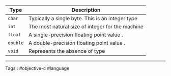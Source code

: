 
| Type     | Description                                      |
| -------- | ------------------------------------------------ |
| `char`   | Typically a single byte. This is an integer type |
| `int`    | The most natural size of integer for the machine |
| `float`  | A single-precision floating point value .        |
| `double` | A double-precision floating point value .        |
| `void`   | Represents the absence of type                   |



___

Tags : #objective-c #language 